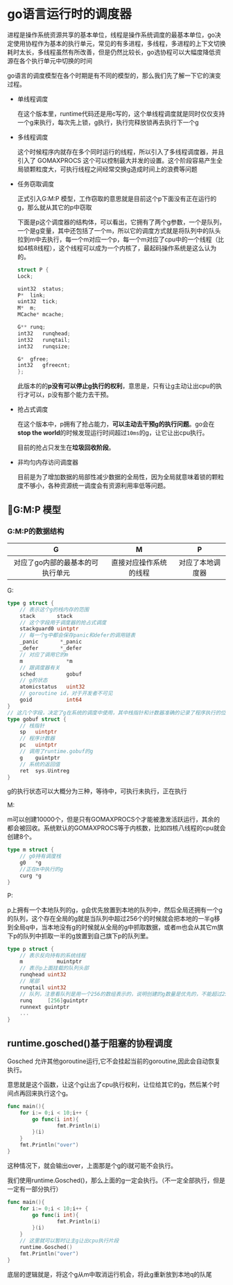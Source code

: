 # go语言运行时的调度器
进程是操作系统资源共享的基本单位，线程是操作系统调度的最基本单位，go决定使用协程作为基本的执行单元，常见的有多进程，多线程，多进程的上下文切换耗时太长，多线程虽然有所改善，但是仍然比较长，go选协程可以大幅度降低资源在各个执行单元中切换的时间

go语言的调度模型在各个时期是有不同的模型的，那么我们先了解一下它的演变过程。

- 单线程调度
    
    在这个版本里，runtime代码还是用c写的，这个单线程调度就是同时仅仅支持一个g来执行，每次先上锁，g执行，执行完释放锁再去执行下一个g
- 多线程调度

    这个时候程序内就存在多个同时运行的线程，所以引入了多线程调度器，并且引入了 GOMAXPROCS 这个可以控制最大并发的设置。这个阶段容易产生全局锁颗粒度大，可执行线程之间经常交换g造成时间上的浪费等问题
- 任务窃取调度

    正式引入G:M:P 模型，工作窃取的意思就是目前这个p下面没有正在运行的g，那么就从其它的p中窃取


    下面是p这个调度器的结构体，可以看出，它拥有了两个g参数，一个是队列，一个是g变量，其中还包括了一个m，所以它的调度方式就是将队列中的队头拉到m中去执行，每一个m对应一个p，每一个m对应了cpu中的一个线程（比如4核8线程），这个线程可以成为一个内核了，最起码操作系统是这么认为的。
    ```c
    struct P {
	Lock;

	uint32	status;
	P*	link;
	uint32	tick;
	M*	m;
	MCache*	mcache;

	G**	runq;
	int32	runqhead;
	int32	runqtail;
	int32	runqsize;

	G*	gfree;
	int32	gfreecnt;
    };

    ```
    此版本的的**p没有可以停止g执行的权利**，意思是，只有让g主动让出cpu的执行才可以，p没有那个能力去干预。
- 抢占式调度

    在这个版本中，p拥有了抢占能力，**可以主动去干预g的执行问题**。go会在**stop the world**的时候发现运行时间超过`10ms`的g，让它让出cpu执行。

    目前的抢占只发生在**垃圾回收阶段**。
- 非均匀内存访问调度器

    目前是为了增加数据的局部性减少数据的全局性，因为全局就意味着锁的颗粒度不够小，各种资源统一调度会有资源利用率低等问题。
## G:M:P 模型   
### G:M:P的数据结构
|G|M|P|
|:---:|:---:|:---:|
|对应了go内部的最基本的可执行单元|直接对应操作系统的线程|对应了本地调度器| 

G:
```go
type g struct {
    // 表示这个g的栈内存的范围
	stack       stack
    // 这个字段用于调度器的抢占式调度
	stackguard0 uintptr
    // 每一个g中都会保存panic和defer的调用链表
    _panic       *_panic 
	_defer       *_defer 
    // 对应了调用它的m
    m              *m
    // 跟调度器有关
	sched          gobuf
    // g的状态
	atomicstatus   uint32
    // goroutine id，对于开发者不可见
	goid           int64
}
// 这几个字段，决定了g在系统的调度中使用，其中栈指针和计数器准确的记录了程序执行的位置，方便下次在cpu中执行继续某个位置
type gobuf struct {
    // 栈指针
	sp   uintptr
    // 程序计数器
	pc   uintptr
    // 调用了runtime.gobuf的g
	g    guintptr
    // 系统的返回值
	ret  sys.Uintreg
}
```
g的执行状态可以大概分为三种，等待中，可执行未执行，正在执行

M:

m可以创建10000个，但是只有GOMAXPROCS个才能被激发活跃运行，其余的都会被回收。系统默认的GOMAXPROCS等于内核数，比如四核八线程的cpu就会创建8个。
```go
type m struct {
    // g0持有调度栈
	g0   *g
    //正在m中执行的g
	curg *g
}
```
P:

p上拥有一个本地队列的g，g会优先放置到本地的队列中，然后全局还拥有一个g的队列，这个存在全局的g就是当队列中超过256个的时候就会把本地的一半g移到全局q中，当本地没有g的时候就从全局的g中抓取数据，或者m也会从其它m旗下p的队列中抓取一半的g放置到自己旗下p的队列里。

```go
type p struct {
    // 表示反向持有的系统线程
	m           muintptr
    // 表示p上面挂载的队列头部
	runqhead uint32
    // 尾部
	runqtail uint32
    // 队列，注意看队列是用一个256的数组表示的，说明创建的g数量是优先的，不能超过256 * p的个数，如果是4核8线程就是不能超过 256 * 8 = 2048个
	runq     [256]guintptr
	runnext guintptr
	...
}
```
## runtime.gosched()基于阻塞的协程调度

Gosched 允许其他goroutine运行,它不会挂起当前的goroutine,因此会自动恢复执行。

意思就是这个函数，让这个g让出了cpu执行权利，让位给其它的g，然后某个时间点再回来执行这个g。

```go
func main(){
    for i:= 0;i < 10;i++ {
        go func(i int){
                fmt.Println(i)
        }(i)
    }
    fmt.Println("over")
}
```
这种情况下，就会输出over，上面那是个g的i就可能不会执行。

我们使用runtime.Gosched()，那么上面的g一定会执行。（不一定全部执行，但是一定有一部分执行）
```go
func main(){
    for i:= 0;i < 10;i++ {
        go func(i int){
                fmt.Println(i)
        }(i)
    }
    // 这里就可以暂时让主g让出cpu执行片段
    runtime.Gosched()
    fmt.Println("over")
}
```
底层的逻辑就是，将这个g从m中取消运行机会，将此g重新放到本地q的队尾